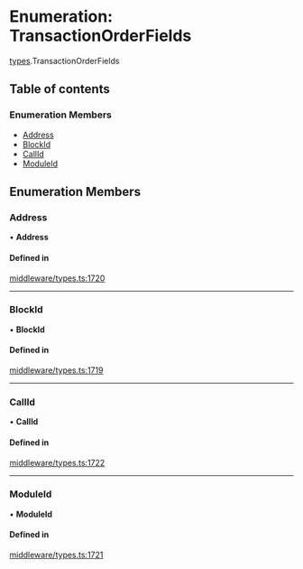 # Enumeration: TransactionOrderFields

[types](../wiki/types).TransactionOrderFields

## Table of contents

### Enumeration Members

- [Address](../wiki/types.TransactionOrderFields#address)
- [BlockId](../wiki/types.TransactionOrderFields#blockid)
- [CallId](../wiki/types.TransactionOrderFields#callid)
- [ModuleId](../wiki/types.TransactionOrderFields#moduleid)

## Enumeration Members

### Address

• **Address**

#### Defined in

[middleware/types.ts:1720](https://github.com/PolymathNetwork/polymesh-sdk/blob/c6fe1be3/src/middleware/types.ts#L1720)

___

### BlockId

• **BlockId**

#### Defined in

[middleware/types.ts:1719](https://github.com/PolymathNetwork/polymesh-sdk/blob/c6fe1be3/src/middleware/types.ts#L1719)

___

### CallId

• **CallId**

#### Defined in

[middleware/types.ts:1722](https://github.com/PolymathNetwork/polymesh-sdk/blob/c6fe1be3/src/middleware/types.ts#L1722)

___

### ModuleId

• **ModuleId**

#### Defined in

[middleware/types.ts:1721](https://github.com/PolymathNetwork/polymesh-sdk/blob/c6fe1be3/src/middleware/types.ts#L1721)
